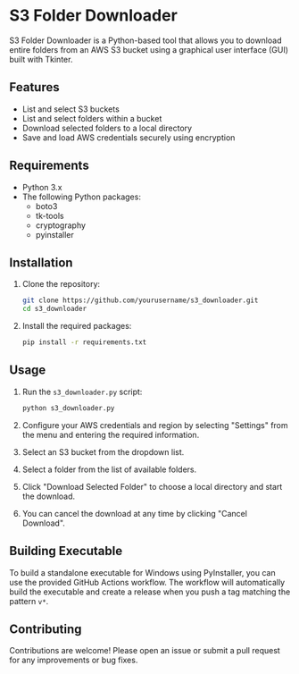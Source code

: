 # S3 Folder Downloader

S3 Folder Downloader is a Python-based tool that allows you to download entire folders from an AWS S3 bucket using a graphical user interface (GUI) built with Tkinter.

## Features

- List and select S3 buckets
- List and select folders within a bucket
- Download selected folders to a local directory
- Save and load AWS credentials securely using encryption

## Requirements

- Python 3.x
- The following Python packages:
  - boto3
  - tk-tools
  - cryptography
  - pyinstaller

## Installation

1. Clone the repository:

    ```sh
    git clone https://github.com/yourusername/s3_downloader.git
    cd s3_downloader
    ```

2. Install the required packages:

    ```sh
    pip install -r requirements.txt
    ```

## Usage

1. Run the `s3_downloader.py` script:

    ```sh
    python s3_downloader.py
    ```

2. Configure your AWS credentials and region by selecting "Settings" from the menu and entering the required information.

3. Select an S3 bucket from the dropdown list.

4. Select a folder from the list of available folders.

5. Click "Download Selected Folder" to choose a local directory and start the download.

6. You can cancel the download at any time by clicking "Cancel Download".

## Building Executable

To build a standalone executable for Windows using PyInstaller, you can use the provided GitHub Actions workflow. The workflow will automatically build the executable and create a release when you push a tag matching the pattern `v*`.

## Contributing

Contributions are welcome! Please open an issue or submit a pull request for any improvements or bug fixes.

